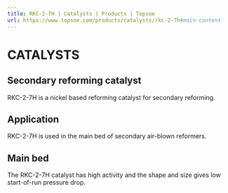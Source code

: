 ```yaml
---
title: RKC-2-7H | Catalysts | Products | Topsoe
url: https://www.topsoe.com/products/catalysts/rkc-2-7h#main-content
---
```


# CATALYSTS

## Secondary reforming catalyst

RKC-2-7H is a nickel based reforming catalyst for secondary reforming.

## Application

RKC-2-7H is used in the main bed of secondary air-blown reformers.

## Main bed

The RKC-2-7H catalyst has high activity and the shape and size gives low start-of-run pressure drop.